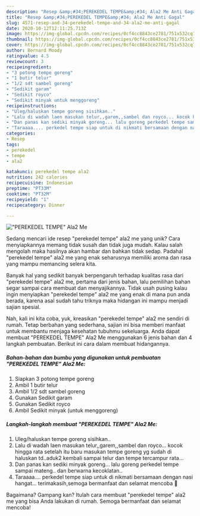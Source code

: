 ```yaml
---
description: "Resep &amp;#34;PEREKEDEL TEMPE&amp;#34; Ala2 Me Anti Gagal"
title: "Resep &amp;#34;PEREKEDEL TEMPE&amp;#34; Ala2 Me Anti Gagal"
slug: 4571-resep-and-34-perekedel-tempe-and-34-ala2-me-anti-gagal
date: 2020-10-12T12:11:25.713Z
image: https://img-global.cpcdn.com/recipes/0cf4cc8843ce2781/751x532cq70/perekedel-tempe-ala2-me-foto-resep-utama.jpg
thumbnail: https://img-global.cpcdn.com/recipes/0cf4cc8843ce2781/751x532cq70/perekedel-tempe-ala2-me-foto-resep-utama.jpg
cover: https://img-global.cpcdn.com/recipes/0cf4cc8843ce2781/751x532cq70/perekedel-tempe-ala2-me-foto-resep-utama.jpg
author: Bernard Moody
ratingvalue: 4.5
reviewcount: 3
recipeingredient:
- "3 potong tempe goreng"
- "1 butir telur"
- "1/2 sdt sambel goreng"
- "Sedikit garam"
- "Sedikit royco"
- "Sedikit minyak untuk menggoreng"
recipeinstructions:
- "Uleg/haluskan tempe goreng sisihkan.."
- "Lalu di wadah laen masukan telur,,garem,,sambel dan royco... kocok hingga rata setelah itu baru masukan tempe goreng yg sudah di haluskan td..aduk2 kembali sampai telur dan tempe tercampur rata..."
- "Dan panas kan sediki minyak goreng... lalu goreng perkedel tempe sampai mateng.. dan berwarna kecoklatan.."
- "Taraaaa.... perkedel tempe siap untuk di nikmati bersamaan dengan nasi hangat... terimakasih,semoga bermanfaat dan selamat mencoba 🙏"
categories:
- Resep
tags:
- perekedel
- tempe
- ala2

katakunci: perekedel tempe ala2 
nutrition: 242 calories
recipecuisine: Indonesian
preptime: "PT33M"
cooktime: "PT32M"
recipeyield: "1"
recipecategory: Dinner

---
```



![&#34;PEREKEDEL TEMPE&#34; Ala2 Me](https://img-global.cpcdn.com/recipes/0cf4cc8843ce2781/751x532cq70/perekedel-tempe-ala2-me-foto-resep-utama.jpg)

Sedang mencari ide resep &#34;perekedel tempe&#34; ala2 me yang unik? Cara menyiapkannya memang tidak susah dan tidak juga mudah. Kalau salah mengolah maka hasilnya akan hambar dan bahkan tidak sedap. Padahal &#34;perekedel tempe&#34; ala2 me yang enak seharusnya memiliki aroma dan rasa yang mampu memancing selera kita.



Banyak hal yang sedikit banyak berpengaruh terhadap kualitas rasa dari &#34;perekedel tempe&#34; ala2 me, pertama dari jenis bahan, lalu pemilihan bahan segar sampai cara membuat dan menyajikannya. Tidak usah pusing kalau ingin menyiapkan &#34;perekedel tempe&#34; ala2 me yang enak di mana pun anda berada, karena asal sudah tahu triknya maka hidangan ini mampu menjadi sajian spesial.


Nah, kali ini kita coba, yuk, kreasikan &#34;perekedel tempe&#34; ala2 me sendiri di rumah. Tetap berbahan yang sederhana, sajian ini bisa memberi manfaat untuk membantu menjaga kesehatan tubuhmu sekeluarga. Anda dapat membuat &#34;PEREKEDEL TEMPE&#34; Ala2 Me menggunakan 6 jenis bahan dan 4 langkah pembuatan. Berikut ini cara dalam membuat hidangannya.

<!--inarticleads1-->

##### Bahan-bahan dan bumbu yang digunakan untuk pembuatan &#34;PEREKEDEL TEMPE&#34; Ala2 Me:

1. Siapkan 3 potong tempe goreng
1. Ambil 1 butir telur
1. Ambil 1/2 sdt sambel goreng
1. Gunakan Sedikit garam
1. Gunakan Sedikit royco
1. Ambil Sedikit minyak (untuk menggoreng)




<!--inarticleads2-->

##### Langkah-langkah membuat &#34;PEREKEDEL TEMPE&#34; Ala2 Me:

1. Uleg/haluskan tempe goreng sisihkan..
1. Lalu di wadah laen masukan telur,,garem,,sambel dan royco... kocok hingga rata setelah itu baru masukan tempe goreng yg sudah di haluskan td..aduk2 kembali sampai telur dan tempe tercampur rata...
1. Dan panas kan sediki minyak goreng... lalu goreng perkedel tempe sampai mateng.. dan berwarna kecoklatan..
1. Taraaaa.... perkedel tempe siap untuk di nikmati bersamaan dengan nasi hangat... terimakasih,semoga bermanfaat dan selamat mencoba 🙏




Bagaimana? Gampang kan? Itulah cara membuat &#34;perekedel tempe&#34; ala2 me yang bisa Anda lakukan di rumah. Semoga bermanfaat dan selamat mencoba!

